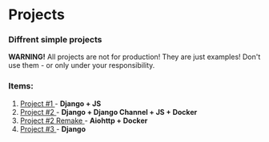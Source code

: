 # Projects

### Diffrent simple projects

**WARNING!**
All projects are not for production! They are just examples! Don't use them - or only under your responsibility.

### Items:
1. [Project #1 ](project1/) - **Django + JS**
1. [Project #2 ](project2/) - **Django + Django Channel + JS + Docker**
1. [Project #2 Remake ](project2_remake/) - **Aiohttp + Docker**
1. [Project #3 ](project3/) - **Django**

